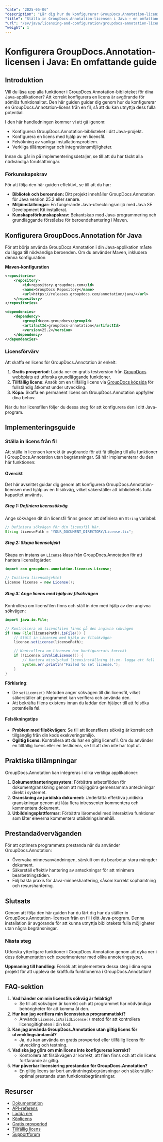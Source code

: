 ```yaml
---
"date": "2025-05-06"
"description": "Lär dig hur du konfigurerar GroupDocs.Annotation-licensen för dina Java-applikationer och låser upp alla funktioner utan ansträngning."
"title": "Ställa in GroupDocs.Annotation-licensen i Java – en omfattande guide"
"url": "/sv/java/licensing-and-configuration/groupdocs-annotation-license-java-setup/"
"weight": 1
---
```


# Konfigurera GroupDocs.Annotation-licensen i Java: En omfattande guide

## Introduktion

Vill du låsa upp alla funktioner i GroupDocs.Annotation-biblioteket för dina Java-applikationer? Att korrekt konfigurera en licens är avgörande för sömlös funktionalitet. Den här guiden guidar dig genom hur du konfigurerar en GroupDocs.Annotation-licens från en fil, så att du kan utnyttja dess fulla potential.

I den här handledningen kommer vi att gå igenom:
- Konfigurera GroupDocs.Annotation-biblioteket i ditt Java-projekt.
- Konfigurera en licens med hjälp av en licensfil.
- Felsökning av vanliga installationsproblem.
- Verkliga tillämpningar och integrationsmöjligheter.

Innan du går in på implementeringsdetaljer, se till att du har täckt alla nödvändiga förutsättningar.

### Förkunskapskrav

För att följa den här guiden effektivt, se till att du har:
- **Bibliotek och beroenden:** Ditt projekt innehåller GroupDocs.Annotation för Java version 25.2 eller senare.
- **Miljöinställningar:** En fungerande Java-utvecklingsmiljö med Java SE Development Kit installerat.
- **Kunskapsförkunskapskrav:** Bekantskap med Java-programmering och grundläggande förståelse för beroendehantering i Maven.

## Konfigurera GroupDocs.Annotation för Java

För att börja använda GroupDocs.Annotation i din Java-applikation måste du lägga till nödvändiga beroenden. Om du använder Maven, inkludera denna konfiguration:

**Maven-konfiguration**

```xml
<repositories>
    <repository>
        <id>repository.groupdocs.com</id>
        <name>GroupDocs Repository</name>
        <url>https://releases.groupdocs.com/annotation/java/</url>
    </repository>
</repositories>

<dependencies>
    <dependency>
        <groupId>com.groupdocs</groupId>
        <artifactId>groupdocs-annotation</artifactId>
        <version>25.2</version>
    </dependency>
</dependencies>
```

### Licensförvärv

Att skaffa en licens för GroupDocs.Annotation är enkelt:
1. **Gratis provperiod:** Ladda ner en gratis testversion från [GroupDocs webbplats](https://releases.groupdocs.com/annotation/java/) att utforska grundläggande funktioner.
2. **Tillfällig licens:** Ansök om en tillfällig licens via [GroupDocs köpsida](https://purchase.groupdocs.com/temporary-license/) för fullständig åtkomst under utveckling.
3. **Köpa:** Skaffa en permanent licens om GroupDocs.Annotation uppfyller dina behov.

När du har licensfilen följer du dessa steg för att konfigurera den i ditt Java-program.

## Implementeringsguide

### Ställa in licens från fil

Att ställa in licensen korrekt är avgörande för att få tillgång till alla funktioner i GroupDocs.Annotation utan begränsningar. Så här implementerar du den här funktionen:

#### Översikt
Det här avsnittet guidar dig genom att konfigurera GroupDocs.Annotation-licensen med hjälp av en filsökväg, vilket säkerställer att bibliotekets fulla kapacitet används.

##### Steg 1: Definiera licenssökväg

Ange sökvägen dit din licensfil finns genom att definiera en `String` variabel:

```java
// Definiera sökvägen för din licensfil här.
String licensePath = "YOUR_DOCUMENT_DIRECTORY/License.lic";
```

##### Steg 2: Skapa licensobjekt

Skapa en instans av `License` klass från GroupDocs.Annotation för att hantera licensåtgärder:

```java
import com.groupdocs.annotation.licenses.License;

// Initiera licensobjektet
License license = new License();
```

##### Steg 3: Ange licens med hjälp av filsökvägen

Kontrollera om licensfilen finns och ställ in den med hjälp av den angivna sökvägen:

```java
import java.io.File;

// Kontrollera om licensfilen finns på den angivna sökvägen
if (new File(licensePath).isFile()) {
    // Ställ in licensen med hjälp av filsökvägen
    license.setLicense(licensePath);

    // Kontrollera om licensen har konfigurerats korrekt
    if (!License.isValidLicense()) {
        // Hantera misslyckad licensinställning (t.ex. logga ett fel)
        System.err.println("Failed to set license.");
    }
}
```

**Förklaring:** 
- De `setLicense()` Metoden anger sökvägen till din licensfil, vilket säkerställer att programmet kan verifiera och använda den.
- Att bekräfta filens existens innan du laddar den hjälper till att felsöka potentiella fel.

#### Felsökningstips
- **Problem med filsökvägen:** Se till att licensfilens sökväg är korrekt och tillgänglig från din kods exekveringsmiljö.
- **Ogiltig licens:** Kontrollera att du har en giltig licensfil. Om du använder en tillfällig licens eller en testlicens, se till att den inte har löpt ut.

## Praktiska tillämpningar

GroupDocs.Annotation kan integreras i olika verkliga applikationer:
1. **Dokumenthanteringssystem:** Förbättra arbetsflöden för dokumentgranskning genom att möjliggöra gemensamma anteckningar direkt i systemet.
2. **Granskning av juridiska dokument:** Underlätta effektiva juridiska granskningar genom att låta flera intressenter kommentera och kommentera dokument.
3. **Utbildningsplattformar:** Förbättra läromedel med interaktiva funktioner som låter eleverna kommentera utbildningsinnehåll.

## Prestandaöverväganden

För att optimera programmets prestanda när du använder GroupDocs.Annotation:
- Övervaka minnesanvändningen, särskilt om du bearbetar stora mängder dokument.
- Säkerställ effektiv hantering av anteckningar för att minimera bearbetningstiden.
- Följ bästa praxis för Java-minneshantering, såsom korrekt sophämtning och resurshantering.

## Slutsats

Genom att följa den här guiden har du lärt dig hur du ställer in GroupDocs.Annotation-licensen från en fil i ditt Java-program. Denna installation är avgörande för att kunna utnyttja bibliotekets fulla möjligheter utan några begränsningar.

### Nästa steg

Utforska ytterligare funktioner i GroupDocs.Annotation genom att dyka ner i dess [dokumentation](https://docs.groupdocs.com/annotation/java/) och experimenterar med olika annoteringstyper.

**Uppmaning till handling:** Försök att implementera dessa steg i dina egna projekt för att uppleva de kraftfulla funktionerna i GroupDocs.Annotation!

## FAQ-sektion

1. **Vad händer om min licensfils sökväg är felaktig?**
   - Se till att sökvägen är korrekt och att programmet har nödvändiga behörigheter för att komma åt den.
2. **Hur kan jag verifiera min licensstatus programmatiskt?**
   - Använda `License.isValidLicense()` metod för att kontrollera licensgiltigheten i din kod.
3. **Kan jag använda GroupDocs.Annotation utan giltig licens för utvecklingsändamål?**
   - Ja, du kan använda en gratis provperiod eller tillfällig licens för utveckling och testning.
4. **Vad ska jag göra om min licens inte konfigureras korrekt?**
   - Kontrollera att filsökvägen är korrekt, att filen finns och att din licens fortfarande är giltig.
5. **Hur påverkar licensiering prestandan för GroupDocs.Annotation?**
   - En giltig licens tar bort användningsbegränsningar och säkerställer optimal prestanda utan funktionsbegränsningar.

## Resurser

- [Dokumentation](https://docs.groupdocs.com/annotation/java/)
- [API-referens](https://reference.groupdocs.com/annotation/java/)
- [Ladda ner](https://releases.groupdocs.com/annotation/java/)
- [Köplicens](https://purchase.groupdocs.com/buy)
- [Gratis provperiod](https://releases.groupdocs.com/annotation/java/)
- [Tillfällig licens](https://purchase.groupdocs.com/temporary-license/)
- [Supportforum](https://forum.groupdocs.com/c/annotation/)